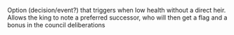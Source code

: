 Option (decision/event?) that triggers when low health without a direct heir. 
Allows the king to note a preferred successor, who will then get a flag and a bonus in the council deliberations 
